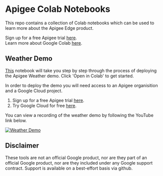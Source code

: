# Apigee Colab Notebooks

This repo contains a collection of Colab notebooks which can be used to learn more about the Apigee Edge product.

Sign up for a free Apigee trial [here](https://apigee.com/about/cp/apigee-edge-free-trial).  
Learn more about Google Colab [here](https://colab.research.google.com/).

## Weather Demo
[This](https://github.com/markjkelly/apigee-notebooks/blob/master/demo-files/weather-demo/weather_demo_deployment.ipynb) notebook will take you step by step through the process of deploying the Apigee Weather demo.
Click 'Open in Colab' to get started.

In order to deploy the demo you will need access to an Apigee organisition and a Google Cloud project.

1. Sign up for a free Apigee trial [here](https://apigee.com/about/cp/apigee-edge-free-trial).  
2. Try Google Cloud for free [here](https://console.cloud.google.com/freetrial).

You can view a recording of the weather demo by following the YouTube link below.

[![Weather Demo](http://img.youtube.com/vi/l7oabYEFSA8/0.jpg)](http://www.youtube.com/watch?v=l7oabYEFSA8?t=519)

## Disclaimer
These tools are not an official Google product, nor are they part of an official Google product, nor are they included under any Google support contract.
Support is available on a best-effort basis via github.
